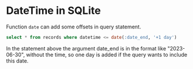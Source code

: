# DateTime in SQLite

Function `date` can add some offsets in query statement.

```sql
select * from records where datetime <= date(:date_end, '+1 day')
```

In the statement above the argument date_end is in the  format like "2023-06-30", without the time, so one day is added if the query wants to include this date.